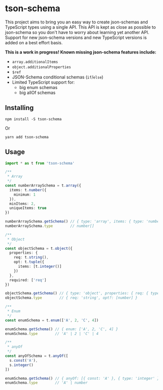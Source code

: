 # tson-schema

This project aims to bring you an easy way to create json-schemas and TypeScript types using a single API. This API is kept as close as possible to json-schema so you don't have to worry about learning yet another API. Support for new json-schema versions and new TypeScript versions is added on a best effort basis.

__This is a work in progress! Known missing json-schema features include:__

- `array.additionalItems`
- `object.additionalProperties`
- `$ref`
- JSON-Schema conditional schemas (`if`/`else`)
- Limited TypeScript support for:
   - big enum schemas
   - big allOf schemas

## Installing

```
npm install -S tson-schema
```

Or

```
yarn add tson-schema
```

## Usage

```ts
import * as t from 'tson-schema'

/**
 * Array
 */
const numberArraySchema = t.array({
  items: t.number({
    minimum: 1
  }),
  minItems: 2,
  uniqueItems: true
})

numberArraySchema.getSchema() // { type: 'array', items: { type: 'number', minimum: 1 }, minItems: 2, uniqueItems: true }
numberArraySchema.type        // number[]

/**
 * Object
 */
const objectSchema = t.object({
  properties: {
    req: t.string(),
    opt: t.tuple({
      items: [t.integer()]
    })
  },
  required: ['req']
})

objectSchema.getSchema() // { type: 'object', properties: { req: { type: 'string' }, opt: { type: 'array', items: [{ type: 'integer' }] } }, required: ['req'] }
objectSchema.type        // { req: 'string', opt?: [number] }

/**
 * Enum
 */
const enumSchema = t.enum(['A', 2, 'C', 4])

enumSchema.getSchema() // { enum: ['A', 2, 'C', 4] }
enumSchema.type        // 'A' | 2 | 'C' | 4

/**
 * anyOf
 */
const anyOfSchema = t.anyOf([
  s.const('A'),
  s.integer()
])

enumSchema.getSchema() // { anyOf: [{ const: 'A' }, { type: 'integer' }] }
enumSchema.type        // 'A' | number
```
